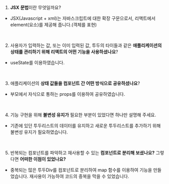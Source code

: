 1. **JSX 문법**이란 무엇일까요?
  - JSX(Javascript + xml)는 자바스크립트에 대한 확장 구문으로서, 리액트에서 element(요소)를 제공해 줍니다.(객체를 표현)

   <br/>

2. 사용자가 입력하는 값, 또는 이미 입력된 값, 투두의 타이들과 같은 **애플리케이션의 상태를 관리하기 위해 리액트의 어떤 기능을 사용하셨나요**?
  - useState를 이용하였습니다.

    <br/>

3. 애플리케이션의 **상태 값들을 컴포넌트 간 어떤 방식으로 공유하셨나요**?
  - 부모에서 자식으로 통하는 props를 이용하여 공유하였습니다.

    <br/>

4. 기능 구현을 위해 **불변성 유지가** 필요한 부분이 있었다면 하나만 설명해 주세요.
  - 기존에 있던 투두리스트의 데이터를 유지하고 새로운 투두리스트를 추가하기 위해 불변성 유지가 필요하였습니다.

    <br/>

5. 반복되는 컴포넌트를 파악하고 재사용할 수 있는 **컴포넌트로 분리해 보셨나요?** 그렇다면 **어떠한 이점이 있었나요?**
  - 중복되는 많은 투두Div를 컴포넌트로 분리하여 map 함수를 이용하여 기능을 만들었습니다. 재사용이 가능하여 코드의 중복을 막을 수 있었습니다. 
